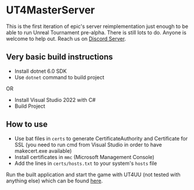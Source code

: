 # UT4MasterServer
This is the first iteration of epic's server reimplementation just enough to be able to run Unreal Tournament pre-alpha. There is still lots to do. Anyone is welcome to help out. Reach us on [Discord Server](https://discord.gg/2DaCWkK).

## Very basic build instructions
 - Install dotnet 6.0 SDK
 - Use `dotnet` command to build project
 
 OR
 - Install Visual Studio 2022 with C#
 - Build Project

## How to use
 - Use bat files in `certs` to generate CertificateAuthority and Certificate for SSL (you need to run cmd from Visual Studio in order to have makecert.exe available)
 - Install certificates in `mmc` (Microsoft Management Console)
 - Add the lines in `certs/hosts.txt` to your system's `hosts` file

Run the built application and start the game with UT4UU (not tested with anything else) which can be found [here](https://github.com/timiimit/UT4UU-Public).
